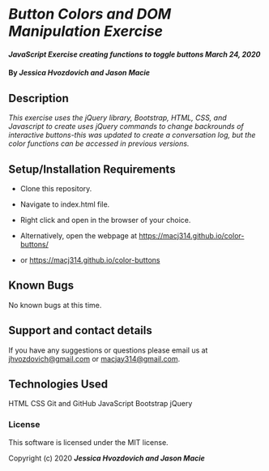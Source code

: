 # _Button Colors and DOM Manipulation Exercise_

#### _JavaScript Exercise creating functions to toggle buttons March 24, 2020_

#### By _**Jessica Hvozdovich and Jason Macie**_

## Description

_This exercise uses the jQuery library, Bootstrap, HTML, CSS, and Javascript to create uses jQuery commands to change backrounds of interactive buttons-this was updated to create a conversation log, but the color functions can be accessed in previous versions._

## Setup/Installation Requirements

* Clone this repository.
* Navigate to index.html file.
* Right click and open in the browser of your choice.

* Alternatively, open the webpage at https://macj314.github.io/color-buttons/

* or https://macj314.github.io/color-buttons


## Known Bugs

No known bugs at this time.

## Support and contact details

If you have any suggestions or questions please email us at jhvozdovich@gmail.com or macjay314@gmail.com.

## Technologies Used

HTML
CSS
Git and GitHub
JavaScript
Bootstrap
jQuery

### License

This software is licensed under the MIT license.

Copyright (c) 2020 **_Jessica Hvozdovich and Jason Macie_**